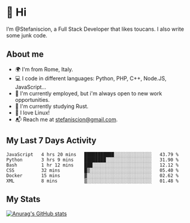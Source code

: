 # 👋 Hi

I’m @Stefaniscion, a Full Stack Developer that likes toucans.
I also write some junk code.

## About me

- 🌍 I'm from Rome, Italy.
- 💻 I code in different languages: Python, PHP, C++, Node.JS, JavaScript...
- 💼 I'm currently employed, but i'm always open to new work opportunities.
- 🌱 I'm currently studying Rust.
- 🐧 I love Linux!
- 📬 Reach me at stefaniscion@gmail.com.

## My Last 7 Days Activity
<!--START_SECTION:waka-->

```text
JavaScript   4 hrs 20 mins   ███████████░░░░░░░░░░░░░░   43.79 %
Python       3 hrs 9 mins    ████████░░░░░░░░░░░░░░░░░   31.90 %
Bash         1 hr 12 mins    ███░░░░░░░░░░░░░░░░░░░░░░   12.12 %
CSS          32 mins         █▒░░░░░░░░░░░░░░░░░░░░░░░   05.40 %
Docker       15 mins         ▓░░░░░░░░░░░░░░░░░░░░░░░░   02.62 %
XML          8 mins          ▒░░░░░░░░░░░░░░░░░░░░░░░░   01.48 %
```

<!--END_SECTION:waka-->

## My Stats
[![Anurag's GitHub stats](https://github-readme-stats.vercel.app/api?username=stefaniscion)](https://github.com/anuraghazra/github-readme-stats)
